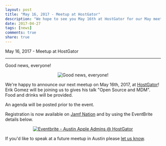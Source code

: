 ```yaml
---
layout: post
title: "May 16, 2017 - Meetup at HostGator"
description: "We hope to see you May 16th at HostGator for our May meetup with guest presenter Erik Gomez."
date: 2017-04-27
tags: [news]
comments: true
share: true
---
```


May 16, 2017 - Meetup at HostGator

---

Good news, everyone!

<div align="center"><img src="https://media.giphy.com/media/kpo0V5y88hEqs/giphy.gif" alt="Good news, everyone!" /></div>

We're happy to announce our next meetup on May 16th, 2017, at [HostGator](http://www.hostgator.com/about)! Erik Gomez will be joining us to gives his talk "Open Source and MDM". Food and drinks will be provided.

An agenda will be posted prior to the event.

Registration is now available on [Jamf Nation](https://www.jamf.com/jamf-nation/events/user-groups/167/austin-apple-admins-hostgator-may-16?view=info) and by using the EventBrite details below.

<div align="center"><a href="https://www.eventbrite.com/e/austin-apple-admins-hostgator-tickets-34110436233?ref=ebtnebregn" target="_blank"><img src="https://www.eventbrite.com/custombutton?eid=34110436233" alt="Eventbrite - Austin Apple Admins @ HostGator" /></a></div>

If you'd like to speak at a future meetup in Austin please [let us know](https://goo.gl/forms/SlplkdmkkyKpG7982).
